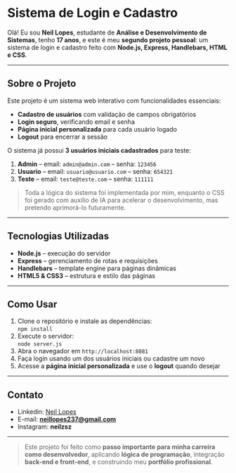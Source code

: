 # Sistema de Login e Cadastro

Olá! Eu sou **Neil Lopes**, estudante de **Análise e Desenvolvimento de Sistemas**, tenho **17 anos**, e este é meu **segundo projeto pessoal**: um sistema de login e cadastro feito com **Node.js, Express, Handlebars, HTML e CSS**.

---

## Sobre o Projeto

Este projeto é um sistema web interativo com funcionalidades essenciais:

- **Cadastro de usuários** com validação de campos obrigatórios  
- **Login seguro**, verificando email e senha  
- **Página inicial personalizada** para cada usuário logado  
- **Logout** para encerrar a sessão  

O sistema já possui **3 usuários iniciais cadastrados** para teste:  

1. **Admin** – email: `admin@admin.com` – senha: `123456`  
2. **Usuario** – email: `usuario@usuario.com` – senha: `654321`  
3. **Teste** – email: `teste@teste.com` – senha: `111111`  

> Toda a lógica do sistema foi implementada por mim, enquanto o CSS foi gerado com auxílio de IA para acelerar o desenvolvimento, mas pretendo aprimorá-lo futuramente.

---

## Tecnologias Utilizadas

- **Node.js** – execução do servidor  
- **Express** – gerenciamento de rotas e requisições  
- **Handlebars** – template engine para páginas dinâmicas  
- **HTML5 & CSS3** – estrutura e estilo das páginas

---

## Como Usar

1. Clone o repositório e instale as dependências:  
   `npm install`  
2. Execute o servidor:  
   `node server.js`  
3. Abra o navegador em `http://localhost:8081`  
4. Faça login usando um dos usuários iniciais ou cadastre um novo  
5. Acesse a **página inicial personalizada** e use o **logout** quando desejar

---

## Contato

- Linkedin: [Neil Lopes](https://www.linkedin.com/in/neil-lopes-4a33a5383)
- E-mail: **neillopes237@gmail.com**
- Instagram: **neilzsz**
---

> Este projeto foi feito como **passo importante para minha carreira como desenvolvedor**, aplicando **lógica de programação**, integração **back-end e front-end**, e construindo meu **portfólio profissional**.

